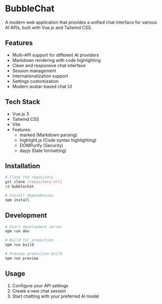 # BubbleChat

A modern web application that provides a unified chat interface for various AI APIs, built with Vue.js and Tailwind CSS.

## Features
- Multi-API support for different AI providers
- Markdown rendering with code highlighting
- Clean and responsive chat interface
- Session management
- Internationalization support
- Settings customization
- Modern avatar-based chat UI

## Tech Stack
- Vue.js 3
- Tailwind CSS
- Vite
- Features:
  - marked (Markdown parsing)
  - highlight.js (Code syntax highlighting)
  - DOMPurify (Security)
  - dayjs (Date formatting)

## Installation
```bash
# Clone the repository
git clone [repository-url]
cd bubblechat

# Install dependencies
npm install
```

## Development
```bash
# Start development server
npm run dev

# Build for production
npm run build

# Preview production build
npm run preview
```

## Usage
1. Configure your API settings
2. Create a new chat session
3. Start chatting with your preferred AI model
